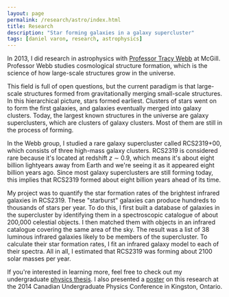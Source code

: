 ```yaml
---
layout: page
permalink: /research/astro/index.html
title: Research
description: "Star forming galaxies in a galaxy supercluster"
tags: [daniel varon, research, astrophysics]
---
```


In 2013, I did research in astrophysics with [Professor Tracy Webb](http://www.physics.mcgill.ca/~webb/) at McGill. Professor Webb studies cosmological structure formation, which is the science of how large-scale structures grow in the universe. 

This field is full of open questions, but the current paradigm is that large-scale structures formed from gravitationally merging small-scale structures. In this hierarchical picture, stars formed earliest. Clusters of stars went on to form the first galaxies, and galaxies eventually merged into galaxy clusters. Today, the largest known structures in the universe are galaxy superclusters, which are clusters of galaxy clusters. Most of them are still in the process of forming.

In the Webb group, I studied a rare galaxy supercluster called RCS2319+00, which consists of three high-mass galaxy clusters. RCS2319 is considered rare because it's located at redshift *z* &sim; 0.9, which means it's about eight billion lightyears away from Earth and we're seeing it as it appeared eight billion years ago. Since most galaxy superclusters are still forming today, this implies that RCS2319 formed about eight billion years ahead of its time. 

My project was to quantify the star formation rates of the brightest infrared galaxies in RCS2319. These "starburst" galaxies can produce hundreds to thousands of stars per year. To do this, I first built a database of galaxies in the supercluster by identifying them in a spectroscopic catalogue of about 200,000 celestial objects. I then matched them with objects in an infrared catalogue covering the same area of the sky. The result was a list of 38 luminous infrared galaxies likely to be members of the supercluster. To calculate their star formation rates, I fit an infrared galaxy model to each of their spectra. All in all, I estimated that RCS2319 was forming about 2100 solar masses per year.

If you're interested in learning more, feel free to check out my undergraduate [physics thesis](/honphysthesis.pdf). I also presented a [poster](/presentations/varon_poster_cupc2014.pdf) on this research at the 2014 Canadian Undergraduate Physics Conference in Kingston, Ontario.
